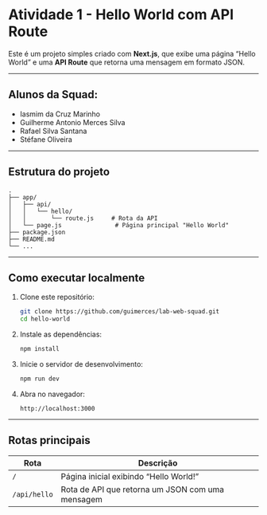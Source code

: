 # Atividade 1 - Hello World com API Route

Este é um projeto simples criado com **Next.js**, que exibe uma página “Hello World” e uma **API Route** que retorna uma mensagem em formato JSON.

---

## Alunos da Squad:
- Iasmim da Cruz Marinho
- Guilherme Antonio Merces Silva
- Rafael Silva Santana
- Stéfane Oliveira

---

## Estrutura do projeto

```
.
├── app/
│   ├── api/
│   │   └── hello/
│   │       └── route.js     # Rota da API
│   └── page.js               # Página principal "Hello World"
├── package.json
├── README.md
└── ...
```

---

## Como executar localmente

1. Clone este repositório:

   ```bash
   git clone https://github.com/guimerces/lab-web-squad.git
   cd hello-world
   ```

2. Instale as dependências:

   ```bash
   npm install
   ```

3. Inicie o servidor de desenvolvimento:

   ```bash
   npm run dev
   ```

4. Abra no navegador:

   ```
   http://localhost:3000
   ```

---

## Rotas principais

| Rota         | Descrição                                        |
| ------------ | ------------------------------------------------ |
| `/`          | Página inicial exibindo “Hello World!”           |
| `/api/hello` | Rota de API que retorna um JSON com uma mensagem |
